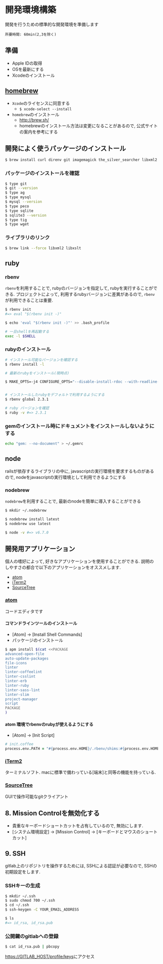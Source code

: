 開発環境構築
==
開発を行うための標準的な開発環境を準備します

    所要時間: 60min(2,3を除く)

準備
--
+ Apple IDの取得
+ OSを最新にする
+ Xcodeのインストール

[homebrew](http://brew.sh/)
--
+ `Xcode`のライセンスに同意する
  + `$ xcode-select --install`
+ `homebrew`のインストール
  + http://brew.sh/
  + homebrewのインストール方法は変更になることがあるので, 公式サイトの案内を参考にする

開発によく使うパッケージのインストール
--
```sh
$ brew install curl direnv git imagemagick the_silver_searcher libxml2 libxslt mysql nodebrew openssl peco rbenv readline ruby-build sqlite tig wget
```

### パッケージのインストールを確認
```sh
$ type git
$ git --version
$ type ag
$ type mysql
$ mysql --version
$ type peco
$ type sqlite
$ sqlite3 --version
$ type tig
$ type wget
```

### ライブラリのリンク
```sh
$ brew link --force libxml2 libxslt
```

ruby
--

### rbenv
`rbenv`を利用することで, rubyのバージョンを指定して, rubyを実行することができる.
プロジェクトによって, 利用するrubyバージョンに差異があるので, `rbenv`が利用できることは重要.

```sh
$ rbenv init
#=> eval "$(rbenv init -)"

$ echo 'eval "$(rbenv init -)"' >> .bash_profile

# 一旦shellを再起動する
exec -l $SHELL
```

### rubyのインストール
```sh
# インストール可能なバージョンを確認する
$ rbenv install -l

# 最新のrubyをインストール(現時点)

$ MAKE_OPTS=-j4 CONFIGURE_OPTS="--disable-install-rdoc --with-readline-dir=$(brew --prefix readline) --with-iconv-dir=/usr/lib" rbenv install 2.3.1


# インストールしたrubyをデフォルトで利用するようにする
$ rbenv global 2.3.1

# ruby バージョンを確認
$ ruby -v #=> 2.3.1
```

### gemのインストール時にドキュメントをインストールしないようにする
```sh
echo "gem: --no-document" > ~/.gemrc
```

node
--
railsが依存するライブラリの中に, javascriptの実行環境を要求するものがあるので, nodeをjavascriptの実行環境として利用できるようにする

### nodebrew
`nodebrew`を利用することで, 最新のnodeを簡単に導入することができる
```sh
$ mkdir ~/.nodebrew

$ nodebrew install latest
$ nodebrew use latest

$ node -v #=> v6.7.0
```

開発用アプリケーション
--
個人の嗜好によって, 好きなアプリケーションを使用することができる.
説明のしやすさの都合で以下のアプリケーションをオススメします.

+ [atom](https://atom.io/)
+ [iTerm2](https://www.iterm2.com/index.html)
+ [SourceTree](https://ja.atlassian.com/software/sourcetree)

### [atom](https://atom.io/)
コードエディタです

#### コマンドラインツールのインストール
+ [Atom] -> [Install Shell Commands]
+ パッケージのインストール
```sh
$ apm install $(cat <<PACKAGE
advanced-open-file
auto-update-packages
file-icons
linter
linter-coffeelint
linter-csslint
linter-erb
linter-ruby
linter-sass-lint
linter-slim
project-manager
script
PACKAGE
)
```

#### atom 環境でrbenvのrubyが使えるようにする
+ [Atom] -> [Init Script]
```coffee
# init.coffee
process.env.PATH = "#{process.env.HOME}/.rbenv/shims:#{process.env.HOME}/.rbenv/bin:#{process.env.PATH}"
```

### [iTerm2](https://www.iterm2.com/index.html)
ターミナルソフト. macに標準で備わっている[端末]と同等の機能を持っている.

### [SourceTree](https://ja.atlassian.com/software/sourcetree)
GUIで操作可能なgitクライアント

## 8. Mission Controlを無効化する
+ 貴重なキーボードショートカットを占有しているので, 無効にします.
+ [システム環境設定] -> [Mission Control] -> [キーボードとマウスのショートカット]

## 9. SSH
gitlab上のリポジトリを操作するためには, SSHによる認証が必要なので, SSHの初期設定をします.

### SSHキーの生成
```sh
$ mkdir ~/.ssh
$ sudo chmod 700 ~/.ssh
$ cd ~/.ssh
$ ssh-keygen -C YOUR_EMAIL_ADDRESS

$ ls
#=> id_rsa, id_rsa.pub
```
### 公開鍵のgitlabへの登録
```sh
$ cat id_rsa.pub | pbcopy
```
<https://GITLAB_HOST/profile/keys>にアクセス

